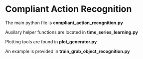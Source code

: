 Compliant Action Recognition
============================
The main python file is **compliant_action_recognition.py**

Auxilary helper functions are located in **time_series_learning.py**

Plotting tools are found in **plot_generator.py**

An example is provided in **train_grab_object_recognition.py**


